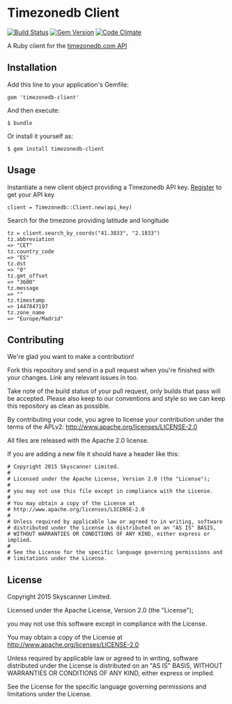 # Timezonedb Client
[![Build Status](https://travis-ci.org/Skyscanner/timezonedb-client-ruby.svg?branch=master)](https://travis-ci.org/Skyscanner/timezonedb-client-ruby)
[![Gem Version](https://badge.fury.io/rb/timezonedb-client.svg)](https://badge.fury.io/rb/timezonedb-client)
[![Code Climate](https://codeclimate.com/github/Skyscanner/timezonedb-client-ruby/badges/gpa.svg)](https://codeclimate.com/github/Skyscanner/timezonedb-client-ruby)

A Ruby client for the [timezonedb.com API](https://timezonedb.com/api)

## Installation

Add this line to your application's Gemfile:

```
gem 'timezonedb-client'
```

And then execute:

```
$ bundle
```

Or install it yourself as:

```
$ gem install timezonedb-client
```

## Usage

Instantiate a new client object providing a Timezonedb API key.
[Register](https://timezonedb.com/register) to get your API key

```
client = Timezonedb::Client.new(api_key)
```

Search for the timezone providing latitude and longitude

```
tz = client.search_by_coords("41.3833", "2.1833")
tz.abbreviation
=> "CET"
tz.country_code
=> "ES"
tz.dst
=> "0"
tz.gmt_offset
=> "3600"
tz.message
=> ""
tz.timestamp
=> 1447847197
tz.zone_name
=> "Europe/Madrid"
```

## Contributing

We're glad you want to make a contribution!

Fork this repository and send in a pull request when you're finished with your
changes. Link any relevant issues in too.

Take note of the build status of your pull request, only builds that pass will
be accepted. Please also keep to our conventions and style so we can keep this
repository as clean as possible.

By contributing your code, you agree to license your contribution under the
terms of the APLv2: http://www.apache.org/licenses/LICENSE-2.0

All files are released with the Apache 2.0 license.

If you are adding a new file it should have a header like this:

```
# Copyright 2015 Skyscanner Limited.
#
# Licensed under the Apache License, Version 2.0 (the "License");
#
# you may not use this file except in compliance with the License.
#
# You may obtain a copy of the License at
# http://www.apache.org/licenses/LICENSE-2.0
#
# Unless required by applicable law or agreed to in writing, software
# distributed under the License is distributed on an "AS IS" BASIS,
# WITHOUT WARRANTIES OR CONDITIONS OF ANY KIND, either express or implied.
#
# See the License for the specific language governing permissions and
# limitations under the License.
```

## License

Copyright 2015 Skyscanner Limited.

Licensed under the Apache License, Version 2.0 (the "License");

you may not use this software except in compliance with the License.

You may obtain a copy of the License at
http://www.apache.org/licenses/LICENSE-2.0

Unless required by applicable law or agreed to in writing, software
distributed under the License is distributed on an "AS IS" BASIS,
WITHOUT WARRANTIES OR CONDITIONS OF ANY KIND, either express or implied.

See the License for the specific language governing permissions and
limitations under the License.
